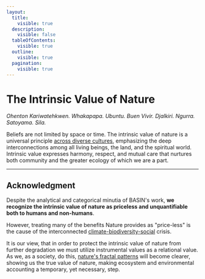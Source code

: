 ```yaml
---
layout:
  title:
    visible: true
  description:
    visible: false
  tableOfContents:
    visible: true
  outline:
    visible: true
  pagination:
    visible: true
---
```


# The Intrinsic Value of Nature

_Ohenton Kariwatehkwen. Whakapapa. Ubuntu. Buen Vivir. Djalkiri. Ngurra. Satoyama. Sila._

Beliefs are not limited by space or time. The intrinsic value of nature is a universal principle [across diverse cultures](../appendix/value-types-and-valuation-methods/types-of-value/values-across-cultures.md), emphasizing the deep interconnections among all living beings, the land, and the spiritual world. Intrinsic value expresses harmony, respect, and mutual care that nurtures both community and the greater ecology of which we are a part.

***

## Acknowledgment

Despite the analytical and categorical minutia of BASIN's work, **we recognize the intrinsic value of nature as priceless and unquantifiable both to humans and non-humans**.

However, treating many of the benefits Nature provides as "price-less" is the cause of the interconnected [climate-biodiversity-social](../protocol/manifesto.md) crisis.

It is our view, that in order to protect the intrinsic value of nature from further degradation we must utilize instrumental values as a relational value. As we, as a society, do this, [nature's fractal patterns](https://en.wikipedia.org/wiki/Lewis\_Fry\_Richardson#Research\_on\_the\_length\_of\_coastlines\_and\_borders) will become clearer, showing us the true value of nature, making ecosystem and environmental accounting a temporary, yet necessary, step.
